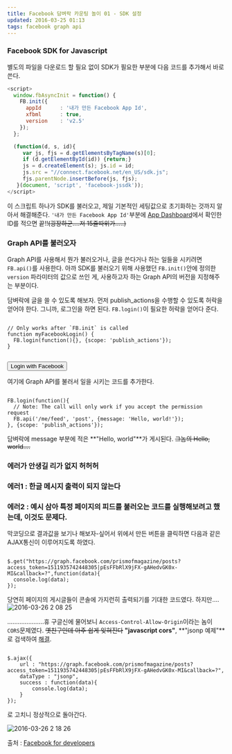 ```yaml
---
title: Facebook 담벼락 카운팅 놀이 01 - SDK 설정  
updated: 2016-03-25 01:13
tags: facebook graph api  
---
```


### Facebook SDK for Javascript
별도의 파일을 다운로드 할 필요 없이 SDK가 필요한 부분에 다음 코드를 추가해서 바로 쓴다.

```javascript
<script>
  window.fbAsyncInit = function() {
    FB.init({
      appId      : '내가 만든 Facebook App Id',
      xfbml      : true,
      version    : 'v2.5'
    });
  };

  (function(d, s, id){
     var js, fjs = d.getElementsByTagName(s)[0];
     if (d.getElementById(id)) {return;}
     js = d.createElement(s); js.id = id;
     js.src = "//connect.facebook.net/en_US/sdk.js";
     fjs.parentNode.insertBefore(js, fjs);
   }(document, 'script', 'facebook-jssdk'));
</script>
```

이 스크립트 하나가 SDK를 불러오고, 제일 기본적인 세팅값으로 초기화하는 것까지 알아서 해결해준다. `'내가 만든 Facebook App Id'`부분에 [App Dashboard](https://developers.facebook.com/apps)에서 확인한 ID를 적으면 끝!!~~(굉장하군....저 15줄따위가.....)~~

### Graph API를 불러오자 
Graph API를 사용해서 뭔가 불러오거나, 글을 쓴다거나 하는 일들을 시키려면 `FB.api()`를 사용한다. 아까 SDK를 불러오기 위해 사용했던 `FB.init()`안에 정의한 `version` 파라미터의 값으로 쓰인 게, 사용하고자 하는 Graph API의 버전을 지정해주는 부분이다.    

담벼락에 글을 쓸 수 있도록 해보자. 먼저 publish_actions을 수행할 수 있도록 허락을 얻어야 한다. 그니까, 로그인을 하면 된다. `FB.login()`이 필요한 허락을 얻어다 준다. 

<pre><code class="language-javascript">
// Only works after `FB.init` is called
function myFacebookLogin() {
  FB.login(function(){}, {scope: 'publish_actions'});
}
</code></pre>
<pre><code class="language-markup">
<button onclick="myFacebookLogin()">Login with Facebook</button>
</code></pre>

여기에 Graph API를 불러서 일을 시키는 코드를 추가한다.

<pre><code class="language-javascript">
FB.login(function(){
  // Note: The call will only work if you accept the permission request
  FB.api('/me/feed', 'post', {message: 'Hello, world!'});
}, {scope: 'publish_actions'});
</code></pre>

담벼락에 message 부분에 적은 **"Hello, world"**가 게시된다. ~~그놈의 Hello, world....~~  

### 에러가 안생길 리가 없지 허허허
### 에러1 : 한글 메시지 출력이 되지 않는다 
### 에러2 : 예시 삼아 특정 페이지의 피드를 불러오는 코드를 실행해보려고 했는데, 이것도 문제다.
막코딩으로 결과값을 보기나 해보자-싶어서 위에서 만든 버튼을 클릭하면 다음과 같은 AJAX통신이 이루어지도록 하였다.
<pre><code class="language-javascript">
$.get("https://graph.facebook.com/prismofmagazine/posts?access_token=1511935742448305|pEsFFbRlX9jFX-gAHedvGK0x-MI&callback=?",function(data){
  console.log(data);
});
</code></pre>

당연히 페이지의 게시글들이 콘솔에 가지런히 출력되기를 기대한 코드였다. 하지만....
![2016-03-26 2 08 25](https://cloud.githubusercontent.com/assets/7744615/14049303/c1332604-f2f7-11e5-8b3c-cc22d55d2a42.png)

.....................휴
구글신에 물어보니 `Access-Control-Allow-Origin`이라는 놈이 `CORS`문제였다. ~~옛친구인데 아주 쉽게 잊혀진다~~
**"javascript cors"**, **"jsonp 예제"**로 검색하여 [해결](http://warmz.tistory.com/entry/jquery-JSONP%EB%A5%BC-%EC%9D%B4%EC%9A%A9%ED%95%98%EC%97%AC-Cross-Domain-%ED%95%B4%EA%B2%B0).

<pre><code class="language-javascript">
$.ajax({
	url : "https://graph.facebook.com/prismofmagazine/posts?access_token=1511935742448305|pEsFFbRlX9jFX-gAHedvGK0x-MI&callback=?",
	dataType : "jsonp",
	success : function(data){
		console.log(data);
	}
});
</code></pre>

로 고치니 정상적으로 돌아간다.  

![2016-03-26 2 18 26](https://cloud.githubusercontent.com/assets/7744615/14049512/144dd356-f2f9-11e5-9d7d-f31ec3c704b4.png)

출처 : [Facebook for developers](https://developers.facebook.com/docs/javascript/examples)
